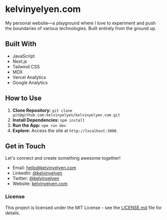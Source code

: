 # kelvinyelyen.com
My personal website—a playground where I love to experiment and push the boundaries of various technologies. Built entirely from the ground up.

## Built With
- JavaScript
- Next.js
- Tailwind CSS
- MDX
- Vercel Analytics
- Google Analytics

## How to Use
1. **Clone Repository:** `git clone git@github.com:kelvinyelyen/kelvinyelyen.com.git`
2. **Install Dependencies:** `npm install`
3. **Run the App:** `npm run dev`
4. **Explore:** Access the site at `http://localhost:3000`.

## Get in Touch
Let's connect and create something awesome together!
- Email: [hello@kelvinyelyen.com](kelvinyelyen@gmail.com)
- LinkedIn: [@kelvinyelyen](https://www.linkedin.com/in/kelvinyelyen/)
- Twitter: [@kelvinyelyen](https://www.twitter.com/kelvinyelyen/)
- Website: [kelvinyelyen.com](kelvinyelyen.com)

### License
This project is licensed under the MIT License - see the [LICENSE.md](LICENSE) file for details.


